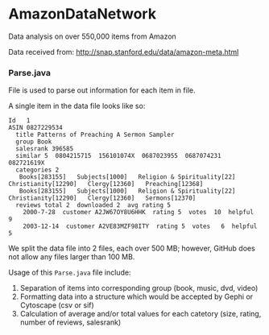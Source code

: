 # AmazonDataNetwork

Data analysis on over 550,000 items from Amazon

Data received from: http://snap.stanford.edu/data/amazon-meta.html


### Parse.java
File is used to parse out information for each item in file.

A single item in the data file looks like so: 
```
Id   1
ASIN 0827229534
  title Patterns of Preaching A Sermon Sampler
  group Book
  salesrank 396585
  similar 5  0804215715  156101074X  0687023955  0687074231  082721619X
  categories 2
   Books[283155]   Subjects[1000]   Religion & Spirituality[22]   Christianity[12290]   Clergy[12360]   Preaching[12368]   
   Books[283155]   Subjects[1000]   Religion & Spirituality[22]   Christianity[12290]   Clergy[12360]   Sermons[12370]   
  reviews total 2  downloaded 2  avg rating 5
    2000-7-28  customer A2JW67OY8U6HHK  rating 5  votes  10  helpful   9
    2003-12-14  customer A2VE83MZF98ITY  rating 5  votes   6  helpful   5
```

We split the data file into 2 files, each over 500 MB; however, GitHub does not allow any files larger than 100 MB.

Usage of this `Parse.java` file include: 

1) Separation of items into corresponding group (book, music, dvd, video)
2) Formatting data into a structure which would be accepted by Gephi or Cytoscape (csv or sif)
3) Calculation of average and/or total values for each catetory (size, rating, number of reviews, salesrank)
    
